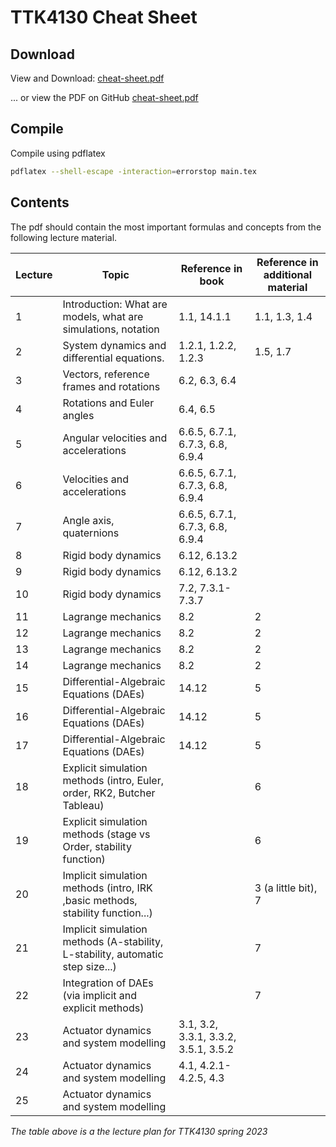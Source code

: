 # TTK4130 Cheat Sheet

## Download
View and Download: [cheat-sheet.pdf](https://raw.githubusercontent.com/haakonbaa/TTK4130-cheatsheet/main/main.pdf)

... or view the PDF on GitHub
[cheat-sheet.pdf](./main.pdf)

## Compile
Compile using pdflatex
```bash
pdflatex --shell-escape -interaction=errorstop main.tex
```

## Contents
The pdf should contain the most important formulas and concepts from the following lecture material. 

|Lecture|Topic|Reference in book|Reference in additional material |
|-|-|-|-|
1 | Introduction: What are models, what are simulations, notation | 1.1, 14.1.1 | 1.1, 1.3, 1.4 |
2 | System dynamics and differential equations. | 1.2.1, 1.2.2, 1.2.3 | 1.5, 1.7 |
3 | Vectors, reference frames and rotations | 6.2, 6.3, 6.4 
4 | Rotations and Euler angles | 6.4, 6.5 
5 | Angular velocities and accelerations | 6.6.5, 6.7.1, 6.7.3, 6.8, 6.9.4
6 | Velocities and accelerations | 6.6.5, 6.7.1, 6.7.3, 6.8, 6.9.4
7 | Angle axis, quaternions | 6.6.5, 6.7.1, 6.7.3, 6.8, 6.9.4
8 | Rigid body dynamics | 6.12, 6.13.2
9 | Rigid body dynamics | 6.12, 6.13.2
10 | Rigid body dynamics | 7.2, 7.3.1-7.3.7
11 | Lagrange mechanics | 8.2 | 2 
12 | Lagrange mechanics | 8.2 | 2 
13 | Lagrange mechanics | 8.2 | 2 
14 | Lagrange mechanics | 8.2 | 2 
15 | Differential-Algebraic Equations (DAEs) | 14.12 | 5 
16 | Differential-Algebraic Equations (DAEs) | 14.12 | 5 
17 | Differential-Algebraic Equations (DAEs) | 14.12 | 5 
18 | Explicit simulation methods (intro, Euler, order, RK2, Butcher Tableau) | | 6 
19 | Explicit simulation methods (stage vs Order, stability function) | | 6 
20 | Implicit simulation methods (intro, IRK ,basic methods, stability function...) | | 3 (a little bit), 7 
21 | Implicit simulation methods (A-stability, L-stability, automatic step size...) | | 7 
22 | Integration of DAEs (via implicit and explicit methods) | | 7 
23 | Actuator dynamics and system modelling | 3.1, 3.2, 3.3.1, 3.3.2, 3.5.1, 3.5.2
24 | Actuator dynamics and system modelling | 4.1, 4.2.1-4.2.5, 4.3 
25 | Actuator dynamics and system modelling |

*The table above is a the lecture plan for TTK4130 spring 2023*